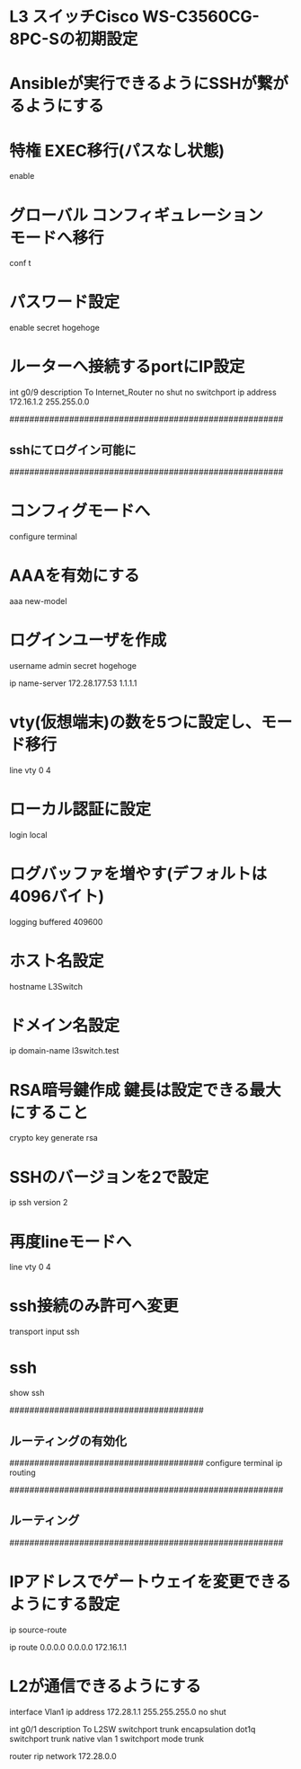 # L3 スイッチCisco WS-C3560CG-8PC-Sの初期設定
# Ansibleが実行できるようにSSHが繋がるようにする

# 特権 EXEC移行(パスなし状態)
enable

# グローバル コンフィギュレーション　モードへ移行
conf t

# パスワード設定
enable secret hogehoge

# ルーターへ接続するportにIP設定
int g0/9
description To Internet_Router
no shut
no switchport
ip address 172.16.1.2 255.255.0.0

#######################################################
## sshにてログイン可能に
#######################################################
# コンフィグモードへ
configure terminal

# AAAを有効にする
aaa new-model

# ログインユーザを作成
username admin secret hogehoge

ip name-server 172.28.177.53 1.1.1.1

# vty(仮想端末)の数を5つに設定し、モード移行
line vty 0 4
# ローカル認証に設定
login local

# ログバッファを増やす(デフォルトは4096バイト)
logging buffered 409600

# ホスト名設定
hostname L3Switch

# ドメイン名設定
ip domain-name l3switch.test

# RSA暗号鍵作成 鍵長は設定できる最大にすること
crypto key generate rsa

# SSHのバージョンを2で設定
ip ssh version 2

# 再度lineモードへ
line vty 0 4

# ssh接続のみ許可へ変更
transport input ssh

# ssh
show ssh

#######################################
## ルーティングの有効化
#######################################
configure terminal
ip routing

#######################################################
## ルーティング
#######################################################
# IPアドレスでゲートウェイを変更できるようにする設定
ip source-route

ip route 0.0.0.0 0.0.0.0 172.16.1.1

# L2が通信できるようにする
interface Vlan1
ip address 172.28.1.1 255.255.255.0
no shut

int g0/1
description To L2SW
switchport trunk encapsulation dot1q
switchport trunk native vlan 1
switchport mode trunk

router rip
network 172.28.0.0

